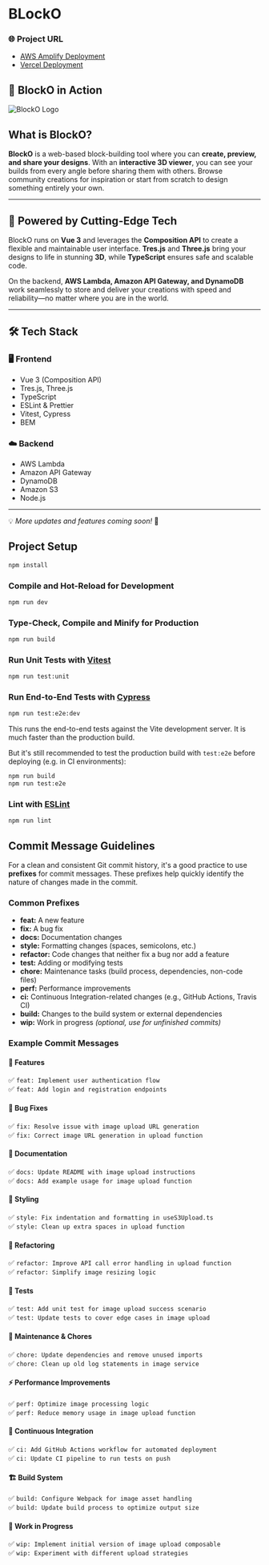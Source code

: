 # BLockO

### 🌐 Project URL

- [AWS Amplify Deployment](https://aws-amplify.d2z61o2kyh820x.amplifyapp.com/)
- [Vercel Deployment](https://vue-block-builder.vercel.app/)

## 📸 BlockO in Action

![BlockO Logo](https://i.imgur.com/jz085ei.png)

## What is BlockO?

**BlockO** is a web-based block-building tool where you can **create, preview, and share your designs**. With an **interactive 3D viewer**, you can see your builds from every angle before sharing them with others. Browse community creations for inspiration or start from scratch to design something entirely your own.

---

## 🚀 Powered by Cutting-Edge Tech

BlockO runs on **Vue 3** and leverages the **Composition API** to create a flexible and maintainable user interface. **Tres.js** and **Three.js** bring your designs to life in stunning **3D**, while **TypeScript** ensures safe and scalable code.

On the backend, **AWS Lambda, Amazon API Gateway, and DynamoDB** work seamlessly to store and deliver your creations with speed and reliability—no matter where you are in the world.

---

## 🛠️ Tech Stack

### 🖥️ Frontend

- Vue 3 (Composition API)
- Tres.js, Three.js
- TypeScript
- ESLint & Prettier
- Vitest, Cypress
- BEM

### ☁️ Backend

- AWS Lambda
- Amazon API Gateway
- DynamoDB
- Amazon S3
- Node.js

---

💡 _More updates and features coming soon!_ 🚀

## Project Setup

```sh
npm install
```

### Compile and Hot-Reload for Development

```sh
npm run dev
```

### Type-Check, Compile and Minify for Production

```sh
npm run build
```

### Run Unit Tests with [Vitest](https://vitest.dev/)

```sh
npm run test:unit
```

### Run End-to-End Tests with [Cypress](https://www.cypress.io/)

```sh
npm run test:e2e:dev
```

This runs the end-to-end tests against the Vite development server.
It is much faster than the production build.

But it's still recommended to test the production build with `test:e2e` before deploying (e.g. in CI environments):

```sh
npm run build
npm run test:e2e
```

### Lint with [ESLint](https://eslint.org/)

```sh
npm run lint
```

## Commit Message Guidelines

For a clean and consistent Git commit history, it's a good practice to use **prefixes** for commit messages. These prefixes help quickly identify the nature of changes made in the commit.

### Common Prefixes

- **feat:** A new feature
- **fix:** A bug fix
- **docs:** Documentation changes
- **style:** Formatting changes (spaces, semicolons, etc.)
- **refactor:** Code changes that neither fix a bug nor add a feature
- **test:** Adding or modifying tests
- **chore:** Maintenance tasks (build process, dependencies, non-code files)
- **perf:** Performance improvements
- **ci:** Continuous Integration-related changes (e.g., GitHub Actions, Travis CI)
- **build:** Changes to the build system or external dependencies
- **wip:** Work in progress _(optional, use for unfinished commits)_

### Example Commit Messages

#### 🚀 Features

✅ `feat: Implement user authentication flow`  
✅ `feat: Add login and registration endpoints`

#### 🐞 Bug Fixes

✅ `fix: Resolve issue with image upload URL generation`  
✅ `fix: Correct image URL generation in upload function`

#### 📖 Documentation

✅ `docs: Update README with image upload instructions`  
✅ `docs: Add example usage for image upload function`

#### 🎨 Styling

✅ `style: Fix indentation and formatting in useS3Upload.ts`  
✅ `style: Clean up extra spaces in upload function`

#### 🔄 Refactoring

✅ `refactor: Improve API call error handling in upload function`  
✅ `refactor: Simplify image resizing logic`

#### 🧪 Tests

✅ `test: Add unit test for image upload success scenario`  
✅ `test: Update tests to cover edge cases in image upload`

#### 🔧 Maintenance & Chores

✅ `chore: Update dependencies and remove unused imports`  
✅ `chore: Clean up old log statements in image service`

#### ⚡ Performance Improvements

✅ `perf: Optimize image processing logic`  
✅ `perf: Reduce memory usage in image upload function`

#### 🔄 Continuous Integration

✅ `ci: Add GitHub Actions workflow for automated deployment`  
✅ `ci: Update CI pipeline to run tests on push`

#### 🏗️ Build System

✅ `build: Configure Webpack for image asset handling`  
✅ `build: Update build process to optimize output size`

#### 🚧 Work in Progress

✅ `wip: Implement initial version of image upload composable`  
✅ `wip: Experiment with different upload strategies`

